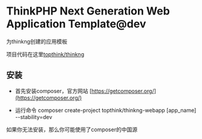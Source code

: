 ﻿ThinkPHP Next Generation Web Application Template@dev
===============

为thinkng创建的应用模板

项目代码在这里[topthink/thinkng](https://github.com/top-think/thinkng)

## 安装

- 首先安装composer，官方网站 [https://getcomposer.org/](https://getcomposer.org/)

- 运行命令 composer create-project topthink/thinkng-webapp [app_name] --stability=dev

如果你无法安装，那么你可能使用了composer的中国源
